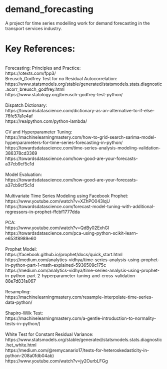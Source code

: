 # demand_forecasting

A project for time series modelling work for demand forecasting in the transport services industry.

# Key References:
<br />
Forecasting: Principles and Practice: <br />
https://otexts.com/fpp3/
<br />
Breusch_Godfrey Test for no Residual Autocorrelation: <br />
https://www.statsmodels.org/stable/generated/statsmodels.stats.diagnostic.acorr_breusch_godfrey.html <br />
https://www.statology.org/breusch-godfrey-test-python/ <br />
<br />
Dispatch Dictionary: <br />
https://towardsdatascience.com/dictionary-as-an-alternative-to-if-else-76fe57a1e4af <br />
https://realpython.com/python-lambda/ <br />
<br />
CV and Hyperparameter Tuning: <br />
https://machinelearningmastery.com/how-to-grid-search-sarima-model-hyperparameters-for-time-series-forecasting-in-python/ <br />
https://towardsdatascience.com/time-series-analysis-modeling-validation-386378cd3369 <br />
https://towardsdatascience.com/how-good-are-your-forecasts-a37cb9cf5c1d <br />
<br />
Model Evaluation: <br />
https://towardsdatascience.com/how-good-are-your-forecasts-a37cb9cf5c1d <br />
<br />
Multivariate Time Series Modeling using Facebook Prophet: https://www.youtube.com/watch?v=XZhPO043lqU <br />
https://towardsdatascience.com/forecast-model-tuning-with-additional-regressors-in-prophet-ffcbf1777dda <br />
<br />
PCA: <br />
https://www.youtube.com/watch?v=QdBy02ExhGI <br />
https://towardsdatascience.com/pca-using-python-scikit-learn-e653f8989e60 <br />
<br />
Prophet Model: <br />
https://facebook.github.io/prophet/docs/quick_start.html <br />
https://medium.com/analytics-vidhya/time-series-analysis-using-prophet-in-python-part-1-math-explained-5936509c175c <br />
https://medium.com/analytics-vidhya/time-series-analysis-using-prophet-in-python-part-2-hyperparameter-tuning-and-cross-validation-88e7d831a067 <br />
<br />
Resampling: <br />
https://machinelearningmastery.com/resample-interpolate-time-series-data-python/ <br />
<br />
Shapiro-Wilk Test:<br />
https://machinelearningmastery.com/a-gentle-introduction-to-normality-tests-in-python/) <br />
<br />
White Test for Constant Residual Variance: <br />
https://www.statsmodels.org/stable/generated/statsmodels.stats.diagnostic.het_white.html <br />
https://medium.com/@remycanario17/tests-for-heteroskedasticity-in-python-208a0fdb04ab) <br />
https://www.youtube.com/watch?v=jy2OurbLFGg <br />
